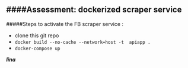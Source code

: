 ####Assessment: dockerized scraper service
------------------------------------------------
#####Steps to activate the FB scraper service : 
   - clone this git repo 
   - `docker build --no-cache --network=host -t  apiapp . `
   - `docker-compose up`

***lina***